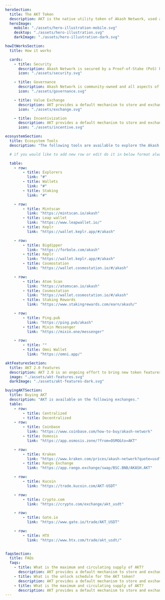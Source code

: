 ```yaml
---
heroSection:
  title: The AKT Token
  description: AKT is the native utility token of Akash Network, used as the primary means to govern, secure the blockchain, incentivize participants, and provide a default mechanism to store and exchange value.
  heroImage:
    mobile: "./assets/hero-illustration-mobile.svg"
    desktop: "./assets/hero-illustration.svg"
    darkImage: "./assets/hero-illustration-dark.svg"

howItWorksSection:
  title: How it works

  cards:
    - title: Security
      description: Akash Network is secured by a Proof-of-Stake (PoS) blockchain, and AKT is used to secure the network by staking. Staking AKT provides a passive income stream for stakers, and increases the security of the network.
      icon: "./assets/security.svg"

    - title: Governance
      description: Akash Network is community-owned and all aspects of the network are governed by AKT holders. AKT holders can vote on proposals to improve the network and manage critical parameters such as inflation rate and take rates.
      icon: "./assets/governance.svg"

    - title: Value Exchange
      description: AKT provides a default mechanism to store and exchange value, and acts as a reserve currency in Cosmos’ multi-currency and multi-chain ecosystem.
      icon: "./assets/exchange.svg"

    - title: Incentivization
      description: AKT provides a default mechanism to store and exchange value, and acts as a reserve currency in Cosmos’ multi-currency and multi-chain ecosystem.
      icon: "./assets/incentive.svg"

ecosystemSection:
  title: Ecosystem Tools
  description: "The following tools are available to explore the Akash Network blockchain, stake AKT, and participate in governance."

  # if you would like to add new row or edit do it in below format always use comma after text even if your row has 2 elements add 1 extra comma if your row has only one element

  table:
    - row:
        - title: Explorers
          link: "#"
        - title: Wallets
          link: "#"
        - title: Staking
          link: "#"

    - row:
        - title: Mintscan
          link: "https://mintscan.io/akash"
        - title: Leap wallet
          link: "https://www.leapwallet.io/"
        - title: Keplr
          link: "https://wallet.keplr.app/#/akash"

    - row:
        - title: Bigdipper
          link: "https://forbole.com/akash"
        - title: Keplr
          link: "https://wallet.keplr.app/#/akash"
        - title: Cosmostation
          link: "https://wallet.cosmostation.io/#/akash"

    - row:
        - title: Atom Scan
          link: "https://atomscan.io/akash"
        - title: Cosmostation
          link: "https://wallet.cosmostation.io/#/akash"
        - title: Staking Rewards
          link: "https://www.stakingrewards.com/earn/akash/"

    - row:
        - title: Ping.pub
          link: "https://ping.pub/akash"
        - title: Mixin Messenger
          link: "https://mixin.one/messenger"

    - row:
        - title: ""
        - title: Omni Wallet
          link: "https://omni.app/"

aktFeaturesSection:
  title: AKT 2.0 Features
  description: AKT 2.0 is an ongoing effort to bring new token features and utility to Akash and the AKT token. These features will generate value for the network by funding critical incentive pools that will support network growth and development, a wide range of currency options for lease settlement, and much more.
  image: "./assets/akt-features.svg"
  darkImage: "./assets/akt-features-dark.svg"

buyingAKTSection:
  title: Buying AKT
  description: "AKT is available on the following exchanges."
  table:
    - row:
        - title: Centralized
        - title: Decentralized
    - row:
        - title: Coinbase
          link: "https://www.coinbase.com/how-to-buy/akash-network"
        - title: Osmosis
          link: "https://app.osmosis.zone/?from=OSMO&to=AKT"

    - row:
        - title: Kraken
          link: "https://www.kraken.com/prices/akash-network?quote=usd"
        - title: Rango Exchange
          link: "https://app.rango.exchange/swap/BSC.BNB/AKASH.AKT"

    - row:
        - title: Kucoin
          link: "https://trade.kucoin.com/AKT-USDT"

    - row:
        - title: Crypto.com
          link: "https://crypto.com/exchange/akt_usdt"

    - row:
        - title: Gate.io
          link: "https://www.gate.io/trade/AKT_USDT"

    - row:
        - title: HTX
          link: "https://www.htx.com/trade/akt_usdt/"

          
faqsSection:
  title: FAQs
  faqs:
    - title: What is the maximum and circulating supply of AKT?
      description: AKT provides a default mechanism to store and exchange value, and acts as a reserve currency
    - title: What is the unlock schedule for the AKT token?
      description: AKT provides a default mechanism to store and exchange value, and acts as a reserve currency
    - title: What is the maximum and circulating supply of AKT?
      description: AKT provides a default mechanism to store and exchange value, and acts as a reserve currency
---
```

